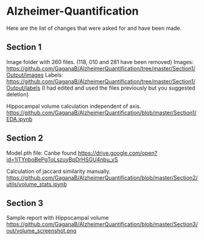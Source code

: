 # Alzheimer-Quantification

Here are the list of changes that were asked for and have been made. 

## Section 1
Image folder with 260 files. (118, 010 and 281 have been removed)
Images: https://github.com/GaganaB/AlzheimerQuantification/tree/master/Section1/Output/images
Labels: https://github.com/GaganaB/AlzheimerQuantification/tree/master/Section1/Output/labels
(I had edited and used the files previously but you suggested deletion)

Hippocampal volume calculation independent of axis. 
https://github.com/GaganaB/AlzheimerQuantification/blob/master/Section1/EDA.ipynb


## Section 2 
Model.pth file:
Canbe found https://drive.google.com/open?id=1jTYnboBePgToLszuyBpDrHSGU4nbu_vS

Calculation of jaccard similarity manually. 
https://github.com/GaganaB/AlzheimerQuantification/blob/master/Section2/utils/volume_stats.ipynb

## Section 3
Sample report with Hippocampal volume
https://github.com/GaganaB/AlzheimerQuantification/blob/master/Section3/out/volume_screenshot.png

